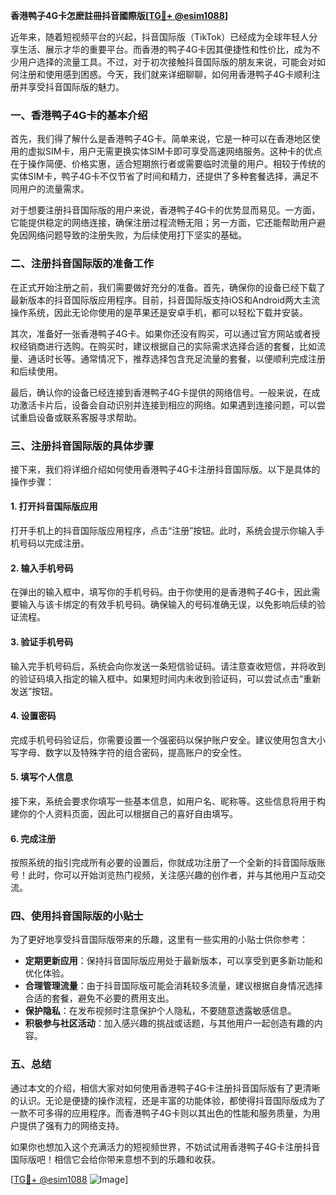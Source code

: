 **香港鸭子4G卡怎麽註冊抖音國際版[[TG💪+ @esim1088](https://t.me/s/esim1088)]**

近年来，随着短视频平台的兴起，抖音国际版（TikTok）已经成为全球年轻人分享生活、展示才华的重要平台。而香港的鸭子4G卡因其便捷性和性价比，成为不少用户选择的流量工具。不过，对于初次接触抖音国际版的朋友来说，可能会对如何注册和使用感到困惑。今天，我们就来详细聊聊，如何用香港鸭子4G卡顺利注册并享受抖音国际版的魅力。

### 一、香港鸭子4G卡的基本介绍

首先，我们得了解什么是香港鸭子4G卡。简单来说，它是一种可以在香港地区使用的虚拟SIM卡，用户无需更换实体SIM卡即可享受高速网络服务。这种卡的优点在于操作简便、价格实惠，适合短期旅行者或需要临时流量的用户。相较于传统的实体SIM卡，鸭子4G卡不仅节省了时间和精力，还提供了多种套餐选择，满足不同用户的流量需求。

对于想要注册抖音国际版的用户来说，香港鸭子4G卡的优势显而易见。一方面，它能提供稳定的网络连接，确保注册过程流畅无阻；另一方面，它还能帮助用户避免因网络问题导致的注册失败，为后续使用打下坚实的基础。

### 二、注册抖音国际版的准备工作

在正式开始注册之前，我们需要做好充分的准备。首先，确保你的设备已经下载了最新版本的抖音国际版应用程序。目前，抖音国际版支持iOS和Android两大主流操作系统，因此无论你使用的是苹果还是安卓手机，都可以轻松下载并安装。

其次，准备好一张香港鸭子4G卡。如果你还没有购买，可以通过官方网站或者授权经销商进行选购。在购买时，建议根据自己的实际需求选择合适的套餐，比如流量、通话时长等。通常情况下，推荐选择包含充足流量的套餐，以便顺利完成注册和后续使用。

最后，确认你的设备已经连接到香港鸭子4G卡提供的网络信号。一般来说，在成功激活卡片后，设备会自动识别并连接到相应的网络。如果遇到连接问题，可以尝试重启设备或联系客服寻求帮助。

### 三、注册抖音国际版的具体步骤

接下来，我们将详细介绍如何使用香港鸭子4G卡注册抖音国际版。以下是具体的操作步骤：

#### 1. 打开抖音国际版应用

打开手机上的抖音国际版应用程序，点击“注册”按钮。此时，系统会提示你输入手机号码以完成注册。

#### 2. 输入手机号码

在弹出的输入框中，填写你的手机号码。由于你使用的是香港鸭子4G卡，因此需要输入与该卡绑定的有效手机号码。确保输入的号码准确无误，以免影响后续的验证流程。

#### 3. 验证手机号码

输入完手机号码后，系统会向你发送一条短信验证码。请注意查收短信，并将收到的验证码填入指定的输入框中。如果短时间内未收到验证码，可以尝试点击“重新发送”按钮。

#### 4. 设置密码

完成手机号码验证后，你需要设置一个强密码以保护账户安全。建议使用包含大小写字母、数字以及特殊字符的组合密码，提高账户的安全性。

#### 5. 填写个人信息

接下来，系统会要求你填写一些基本信息，如用户名、昵称等。这些信息将用于构建你的个人资料页面，因此可以根据自己的喜好自由填写。

#### 6. 完成注册

按照系统的指引完成所有必要的设置后，你就成功注册了一个全新的抖音国际版账号！此时，你可以开始浏览热门视频，关注感兴趣的创作者，并与其他用户互动交流。

### 四、使用抖音国际版的小贴士

为了更好地享受抖音国际版带来的乐趣，这里有一些实用的小贴士供你参考：

- **定期更新应用**：保持抖音国际版应用处于最新版本，可以享受到更多新功能和优化体验。
- **合理管理流量**：由于抖音国际版可能会消耗较多流量，建议根据自身情况选择合适的套餐，避免不必要的费用支出。
- **保护隐私**：在发布视频时注意保护个人隐私，不要随意透露敏感信息。
- **积极参与社区活动**：加入感兴趣的挑战或话题，与其他用户一起创造有趣的内容。

### 五、总结

通过本文的介绍，相信大家对如何使用香港鸭子4G卡注册抖音国际版有了更清晰的认识。无论是便捷的操作流程，还是丰富的功能体验，都使得抖音国际版成为了一款不可多得的应用程序。而香港鸭子4G卡则以其出色的性能和服务质量，为用户提供了强有力的网络支持。

如果你也想加入这个充满活力的短视频世界，不妨试试用香港鸭子4G卡注册抖音国际版吧！相信它会给你带来意想不到的乐趣和收获。

[[TG💪+ @esim1088](https://t.me/s/esim1088) ![Image](https://i.postimg.cc/4NQfJmqS/Snipaste-2025-05-13-00-14-12.png)]